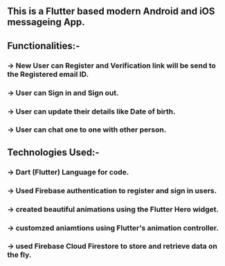 ## This is a Flutter based modern Android and iOS messageing App.

## Functionalities:-
### -> New User can Register and Verification link will be send to the Registered email ID.
### -> User can Sign in and Sign out.
### -> User can update their details like Date of birth.
### -> User can chat one to one with other person.

## Technologies Used:-
### -> Dart (Flutter) Language for code.
### -> Used Firebase authentication to register and sign in users.
### -> created beautiful animations using the Flutter Hero widget.
### -> customzed aniamtions using Flutter's animation controller.
### -> used Firebase Cloud Firestore to store and retrieve data on the fly.
